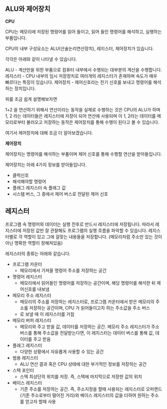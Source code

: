 ## ALU와 제어장치

**CPU**

CPU는 메모리에 저장된 명령어를 읽어 들이고, 읽어 들인 명령어를 해석하고, 실행하는 부품입니다.

CPU의 내부 구성요소는 ALU(산술논리연산장치), 레지스터, 제어장치가 있습니다.

각각은 아래와 같이 나타낼 수 있습니다.

ALU - 계산만을 위한 부품으로 컴퓨터 내부에서 수행되는 대부분의 계산을 수행합니다.
레지스터 - CPU 내부의 임시 저장장치로 여러개의 레지스터가 존재하며 속도가 매우 빠르다는 특징이 있습니다.
제어장치 - 제어신호라는 전기 신호를 보내고 명령어를 해석하는 장치입니다.

위를 조금 쉽게 설명해보자면

1+2 을 연산하기 위해서 연산이라는 동작을 실제로 수행하는 것은 CPU의 ALU가 하며 1, 2 라는 데이터들은 레지스터에 저장이 되어 연산에 사용되며
이 1, 2라는 데이터를 메모리로부터 불러오고 저장하는 동작은 제어장치를 통해 수행이 된다고 볼 수 있습니다. 

여기서 제어장치에 대해 조금 더 알아보겠습니다.

**제어장치**

제어장치는 명령어를 해석하는 부품이며 제어 신호를 통해 수행할 연산을 받아들입니다.

제어장치는 아래 4가지 정보를 받아들입니다.

- 클럭신호
- 해석해야할 명령어
- 플래그 레지스터 속 플래그 값
- 시스템 버스, 그 중에서 제어 버스로 전달된 제어 신호

## 레지스터

프로그램 속 명령어와 데이터는 실행 전후로 반드시 레지스터에 저장됩니다. 따라서 레지스터에 저장된 값만 잘 관찰해도 프로그램의 실행 흐름을
파악할 수 있습니다. 레지스터별로 각 역할이 있고 그에 걸맞는 내용들을 저장합니다. (메모리처럼 주소만 있는 것이 아닌 명확한 역할이 정해져있음)

레지스터의 종류는 아래와 같습니다.

- 프로그램 카운터
  - 메모리에서 가져올 명령어 주소를 저장하는 공간
- 명령어 레지스터
  - 메모리에서 읽어들인 명령어를 저장하는 공간이며, 해당 명령어를 해석한 뒤 제어신호를 내보냄
- 메모리 주소 레지스터
  - 메모리의 주소를 저장하는 레지스터로, 프로그램 카운터에서 받은 메모리의 주소를 저장하는 공간이며, CPU 가 읽어들이고자 하는 주소값을 주소 버스
  - 로 보낼 때 이 레지스터를 거침
- 메모리 버퍼 레지스터
  - 메모리와 주고 받을 값, 데이터를 저장하는 공간. 메모리 주소 레지스터가 주소 버스를 통해 주소값을 전달받는다면, 이 레지스터는 데이터 버스를 통해 값, 데이터를 주고 받음
- 플래그 레지스터
  - 다양한 상황에서 자유롭게 사용할 수 있는 공간
- 범용 레지스터
  - ALU 연산 결과 혹은 CPU 상태에 대한 부가적인 정보를 저장하는 공간
- 스택 포인터
  - 스택 최상단의 위치를 저장. 즉, 스택에 마지막으로 저장한 값의 위치
- 베이스 레지스터
  - 기준 주소를 저장하는 공간. 즉, 주소지정을 할때 사용되는 레지스터로 오퍼랜드(기준 주소로부터 떨어진 거리)와 베이스 레지스터의 값을 더하여 원하는 주소를 얻고자 할때 사용

